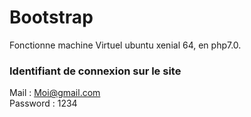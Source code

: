 # Bootstrap

Fonctionne machine Virtuel ubuntu xenial 64, en php7.0.

### Identifiant de connexion sur le site 

Mail : Moi@gmail.com  
Password : 1234
